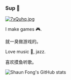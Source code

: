 ### Sup 👋

[![7xQuhq.jpg](https://s4.ax1x.com/2022/01/28/7xQuhq.jpg)](https://imgtu.com/i/7xQuhq)

I make games 🎮.

就一臭做游戏的。


Love music 🎵, jazz.

喜欢摸鱼听歌。

![Shaun Fong's GitHub stats](https://github-readme-stats.vercel.app/api?username=shaun-fong&show_icons=true&theme=dark)
